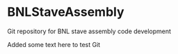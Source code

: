 # BNLStaveAssembly
Git repository for BNL stave assembly code development


Added some text here to test Git
